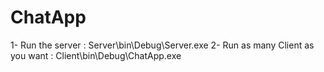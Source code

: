 # ChatApp

1- Run the server : Server\bin\Debug\Server.exe
2- Run as many Client as you want : Client\bin\Debug\ChatApp.exe
